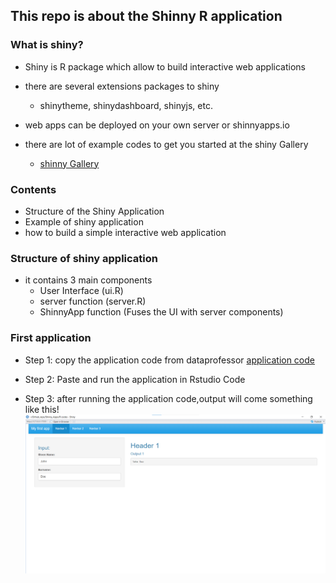 ## This repo is about the Shinny R application

### What is shiny?
* Shiny is R package which allow to build interactive web applications

* there are several extensions packages to shiny
    * shinytheme, shinydashboard, shinyjs, etc.

* web apps can be deployed on your own server or shinnyapps.io

* there are lot of example codes to get you started at the shiny Gallery  
    * [shinny Gallery](https://shiny.rstudio.com/gallery/)

### Contents
* Structure of the Shiny Application
* Example of shiny application
* how to build a simple interactive web application


### Structure of shiny application
* it contains 3 main components
    * User Interface (ui.R)
    * server function (server.R)
    * ShinnyApp function (Fuses the UI with server components)


### First application 

* Step 1: copy the application code from dataprofessor
[application code](https://raw.githubusercontent.com/dataprofessor/code/master/shiny/001-first-app/app.R)

* Step 2: Paste and run the application in Rstudio Code

* Step 3: after running the application code,output will come something like this!  
![output](./images/first_app.png)


